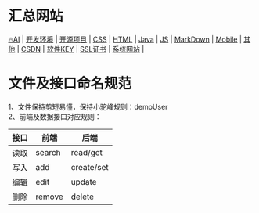 # 汇总网站
[🔥AI](./AI.md) |
[开发环境](./DevelopTools.md) |
[开源项目](./Project.md) |
[CSS](./CSS.md) |
[HTML](./HTML.md) |
[Java](./Java.md) |
[JS](./JS.md) |
[MarkDown](./MarkDown.md) |
[Mobile](./Mobile.md) |
[其他](./Other.md) |
[CSDN](./CSDN.md) |
[软件KEY](./SoftKey.md) |
[SSL证书](./SSL.md) |
[系统网站](./System.md) |

# 文件及接口命名规范
1、文件保持剪短易懂，保持小驼峰规则：demoUser \
2、前端及数据接口对应规则：

| 接口   | 前端     | 后端         |
  |------|--------|------------|
| 读取   | search | read/get   |
| 写入   | add    | create/set |
| 编辑   | edit   | update     |
| 删除   | remove | delete     |
